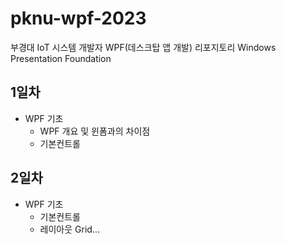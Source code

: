 # pknu-wpf-2023
부경대 IoT 시스템 개발자 WPF(데스크탑 앱 개발) 리포지토리
Windows Presentation Foundation

## 1일차
- WPF 기초
   - WPF 개요 및 윈폼과의 차이점
   - 기본컨트롤
   
## 2일차
- WPF 기초
   - 기본컨트롤
   - 레이아웃 Grid...